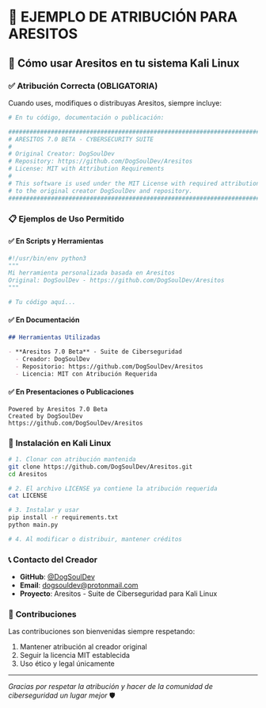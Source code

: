 # 📄 EJEMPLO DE ATRIBUCIÓN PARA ARESITOS

## 🎯 **Cómo usar Aresitos en tu sistema Kali Linux**

### ✅ **Atribución Correcta (OBLIGATORIA)**

Cuando uses, modifiques o distribuyas Aresitos, siempre incluye:

```bash
# En tu código, documentación o publicación:

#################################################################################
# ARESITOS 7.0 BETA - CYBERSECURITY SUITE
# 
# Original Creator: DogSoulDev
# Repository: https://github.com/DogSoulDev/Aresitos
# License: MIT with Attribution Requirements
# 
# This software is used under the MIT License with required attribution
# to the original creator DogSoulDev and repository.
#################################################################################
```

### 📋 **Ejemplos de Uso Permitido**

#### ✅ **En Scripts y Herramientas**
```python
#!/usr/bin/env python3
"""
Mi herramienta personalizada basada en Aresitos
Original: DogSoulDev - https://github.com/DogSoulDev/Aresitos
"""

# Tu código aquí...
```

#### ✅ **En Documentación**
```markdown
## Herramientas Utilizadas

- **Aresitos 7.0 Beta** - Suite de Ciberseguridad
  - Creador: DogSoulDev
  - Repositorio: https://github.com/DogSoulDev/Aresitos
  - Licencia: MIT con Atribución Requerida
```

#### ✅ **En Presentaciones o Publicaciones**
```
Powered by Aresitos 7.0 Beta
Created by DogSoulDev
https://github.com/DogSoulDev/Aresitos
```

### 🚀 **Instalación en Kali Linux**

```bash
# 1. Clonar con atribución mantenida
git clone https://github.com/DogSoulDev/Aresitos.git
cd Aresitos

# 2. El archivo LICENSE ya contiene la atribución requerida
cat LICENSE

# 3. Instalar y usar
pip install -r requirements.txt
python main.py

# 4. Al modificar o distribuir, mantener créditos
```

### 📞 **Contacto del Creador**

- **GitHub**: [@DogSoulDev](https://github.com/DogSoulDev)
- **Email**: dogsouldev@protonmail.com
- **Proyecto**: Aresitos - Suite de Ciberseguridad para Kali Linux

### 🤝 **Contribuciones**

Las contribuciones son bienvenidas siempre respetando:
1. Mantener atribución al creador original
2. Seguir la licencia MIT establecida
3. Uso ético y legal únicamente

---

*Gracias por respetar la atribución y hacer de la comunidad de ciberseguridad un lugar mejor* 🛡️
